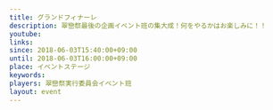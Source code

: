 ```yaml
---
title: グランドフィナーレ
description: 翠巒祭最後の企画イベント班の集大成！何をやるかはお楽しみに！！
youtube: 
links:
since: 2018-06-03T15:40:00+09:00
until: 2018-06-03T16:00:00+09:00
place: イベントステージ
keywords: 
players: 翠巒祭実行委員会イベント班
layout: event
---
```

